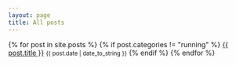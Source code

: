 ```yaml
---
layout: page
title: All posts
---
```


{% for post in site.posts %}
  {% if post.categories != "running" %}
    <a href="{{ post.url }}">{{ post.title }}</a> <small>{{ post.date | date_to_string }}</small>
  {% endif %}
{% endfor %}